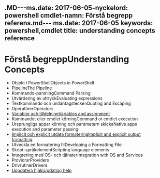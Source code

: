 <span data-ttu-id="f345a-101">.MD---ms.date: 2017-06-05-nyckelord: powershell cmdlet-namn: Förstå begrepp referens</span><span class="sxs-lookup"><span data-stu-id="f345a-101">.md--- ms.date:  2017-06-05 keywords:  powershell,cmdlet title:  understanding concepts reference</span></span>
---

# <a name="understanding-concepts"></a><span data-ttu-id="f345a-102">Förstå begrepp</span><span class="sxs-lookup"><span data-stu-id="f345a-102">Understanding Concepts</span></span>

*  <span data-ttu-id="f345a-103">Objekt i PowerShell</span><span class="sxs-lookup"><span data-stu-id="f345a-103">Objects in PowerShell</span></span>  
*  [<span data-ttu-id="f345a-104">Pipeline</span><span class="sxs-lookup"><span data-stu-id="f345a-104">The Pipeline</span></span>](./fundamental/understanding-the-windows-powershell-pipeline.md)
*  <span data-ttu-id="f345a-105">Kommando-parsning</span><span class="sxs-lookup"><span data-stu-id="f345a-105">Command Parsing</span></span>
*  <span data-ttu-id="f345a-106">Utvärdering av uttryck</span><span class="sxs-lookup"><span data-stu-id="f345a-106">Evaluating expressions</span></span>
*  <span data-ttu-id="f345a-107">Textkommando och undantagstecken</span><span class="sxs-lookup"><span data-stu-id="f345a-107">Quoting and Escaping</span></span>
*  <span data-ttu-id="f345a-108">Operatörer</span><span class="sxs-lookup"><span data-stu-id="f345a-108">Operators</span></span>
*  [<span data-ttu-id="f345a-109">Variabler och tilldelning</span><span class="sxs-lookup"><span data-stu-id="f345a-109">Variables and assignment</span></span>](./fundamental/using-variables-to-store-objects.md)
*  <span data-ttu-id="f345a-110">Kommandot eller cmdlet körning</span><span class="sxs-lookup"><span data-stu-id="f345a-110">Command or cmdlet execution</span></span>
*  <span data-ttu-id="f345a-111">Ursprungliga appar körning och parametern skicka</span><span class="sxs-lookup"><span data-stu-id="f345a-111">Native apps execution and parameter passing</span></span>
*  [<span data-ttu-id="f345a-112">Implicit och explicit utdata formatering</span><span class="sxs-lookup"><span data-stu-id="f345a-112">Implicit and explicit output formatting</span></span>](./cookbooks/using-format-commands-to-change-output-view.md)
*  <span data-ttu-id="f345a-113">Utveckla en formatering fil</span><span class="sxs-lookup"><span data-stu-id="f345a-113">Developing a Formatting File</span></span>
*  <span data-ttu-id="f345a-114">Skript-språkelement</span><span class="sxs-lookup"><span data-stu-id="f345a-114">Scripting language elements</span></span>
*  <span data-ttu-id="f345a-115">Integrering med OS- och tjänster</span><span class="sxs-lookup"><span data-stu-id="f345a-115">Integration with OS and Services</span></span>
*  <span data-ttu-id="f345a-116">Providrar</span><span class="sxs-lookup"><span data-stu-id="f345a-116">Providers</span></span>
*  <span data-ttu-id="f345a-117">Drivrutiner</span><span class="sxs-lookup"><span data-stu-id="f345a-117">Drivers</span></span>
*  [<span data-ttu-id="f345a-118">Uppdatera hjälp</span><span class="sxs-lookup"><span data-stu-id="f345a-118">Updating help</span></span>](/powershell/module/Microsoft.PowerShell.Core/Update-Help)

